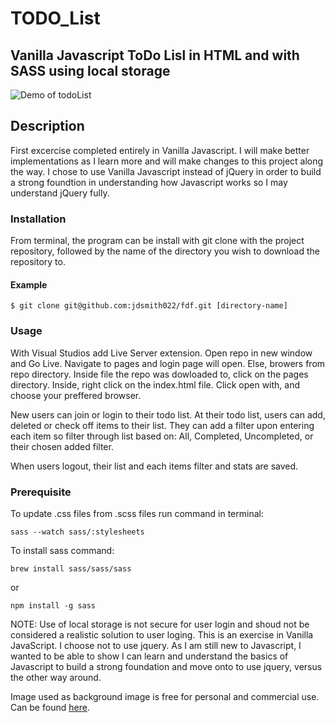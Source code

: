 # TODO_List
## Vanilla Javascript ToDo Lisl in HTML and with SASS using local storage

![Demo of todoList](https://github.com/jdsmith022/TODO_List/blob/master/images/ezgif.com-crop.gif)

## Description
First excercise completed entirely in Vanilla Javascript. I will make better implementations as I learn more and will make changes to this project along the way. I chose to use Vanilla Javascript instead of jQuery in order to build a strong foundtion in understanding how Javascript works so I may understand jQuery fully.

### Installation

From terminal, the program can be install with git clone with the project repository, followed by the name of the directory you wish to download the repository to.

#### Example
```
$ git clone git@github.com:jdsmith022/fdf.git [directory-name]
```

### Usage
With Visual Studios add Live Server extension. Open repo in new window and Go Live. Navigate to pages and login page will open.
Else, browers from repo directory. Inside file the repo was dowloaded to, click on the pages directory. Inside, right click on the index.html file. Click open with, and choose your preffered browser.

New users can join or login to their todo list. At their todo list, users can add, deleted or check off items to their list. They can add a filter upon entering each item so filter through list based on: All, Completed, Uncompleted, or their chosen added filter.

When users logout, their list and each items filter and stats are saved.

### Prerequisite
To update .css files from .scss files run command in terminal:
```
sass --watch sass/:stylesheets
```

To install sass command:
```
brew install sass/sass/sass
```
or
```
npm install -g sass
```

NOTE: Use of local storage is not secure for user login and shoud not be considered a realistic solution to user loging. This is an exercise in Vanilla JavaScript. I choose not to use jquery. As I am still new to Javascript, I wanted to be able to show I can learn and understand the basics of Javascript to build a strong foundation and move onto to use jquery, versus the other way around.

Image used as background image is free for personal and commercial use. Can be found [here](https://www.freepik.com/free-vector/abstract-background-with-geometric-neon-shapes_5134390.htm).
